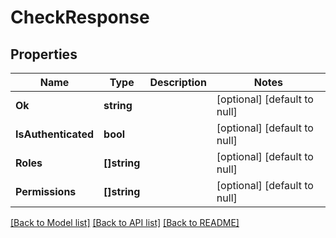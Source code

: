 # CheckResponse

## Properties
Name | Type | Description | Notes
------------ | ------------- | ------------- | -------------
**Ok** | **string** |  | [optional] [default to null]
**IsAuthenticated** | **bool** |  | [optional] [default to null]
**Roles** | **[]string** |  | [optional] [default to null]
**Permissions** | **[]string** |  | [optional] [default to null]

[[Back to Model list]](../README.md#documentation-for-models) [[Back to API list]](../README.md#documentation-for-api-endpoints) [[Back to README]](../README.md)

